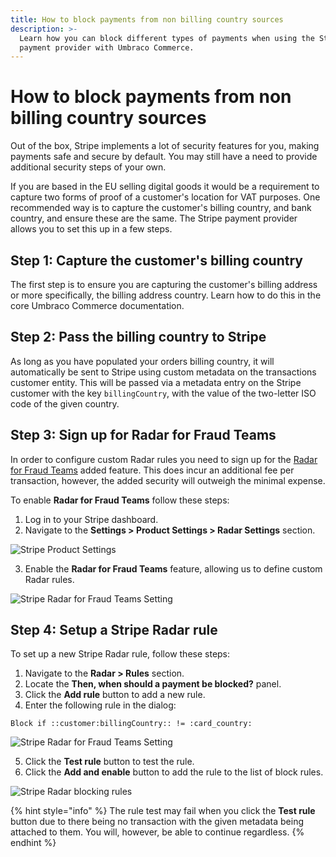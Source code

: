 ```yaml
---
title: How to block payments from non billing country sources
description: >-
  Learn how you can block different types of payments when using the Stripe
  payment provider with Umbraco Commerce.
---
```


# How to block payments from non billing country sources

Out of the box, Stripe implements a lot of security features for you, making payments safe and secure by default. You may still have a need to provide additional security steps of your own.

If you are based in the EU selling digital goods it would be a requirement to capture two forms of proof of a customer's location for VAT purposes. One recommended way is to capture the customer's billing country, and bank country, and ensure these are the same. The Stripe payment provider allows you to set this up in a few steps.

## Step 1: Capture the customer's billing country

The first step is to ensure you are capturing the customer's billing address or more specifically, the billing address country. Learn how to do this in the core Umbraco Commerce documentation.

## Step 2: Pass the billing country to Stripe

As long as you have populated your orders billing country, it will automatically be sent to Stripe using custom metadata on the transactions customer entity. This will be passed via a metadata entry on the Stripe customer with the key `billingCountry`, with the value of the two-letter ISO code of the given country.

## Step 3: Sign up for Radar for Fraud Teams

In order to configure custom Radar rules you need to sign up for the [Radar for Fraud Teams](https://stripe.com/radar/fraud-teams) added feature. This does incur an additional fee per transaction, however, the added security will outweigh the minimal expense.

To enable **Radar for Fraud Teams** follow these steps:

1. Log in to your Stripe dashboard.
2. Navigate to the **Settings > Product Settings > Radar Settings** section.

![Stripe Product Settings](../../media/stripe/stripe\_product\_settings.png)

3. Enable the **Radar for Fraud Teams** feature, allowing us to define custom Radar rules.

![Stripe Radar for Fraud Teams Setting](../../media/stripe/stripe\_radar\_for\_fraud\_teams.png)

## Step 4: Setup a Stripe Radar rule

To set up a new Stripe Radar rule, follow these steps:

1. Navigate to the **Radar > Rules** section.
2. Locate the **Then, when should a payment be blocked?** panel.
3. Click the **Add rule** button to add a new rule.
4. Enter the following rule in the dialog:

```
Block if ::customer:billingCountry:: != :card_country:
```

![Stripe Radar for Fraud Teams Setting](../../media/stripe/stripe\_block\_country\_rule2.png)

5. Click the **Test rule** button to test the rule.
6. Click the **Add and enable** button to add the rule to the list of block rules.

![Stripe Radar blocking rules](../../media/stripe/stripe\_block\_rules2.png)

{% hint style="info" %}
The rule test may fail when you click the **Test rule** button due to there being no transaction with the given metadata being attached to them. You will, however, be able to continue regardless.
{% endhint %}
